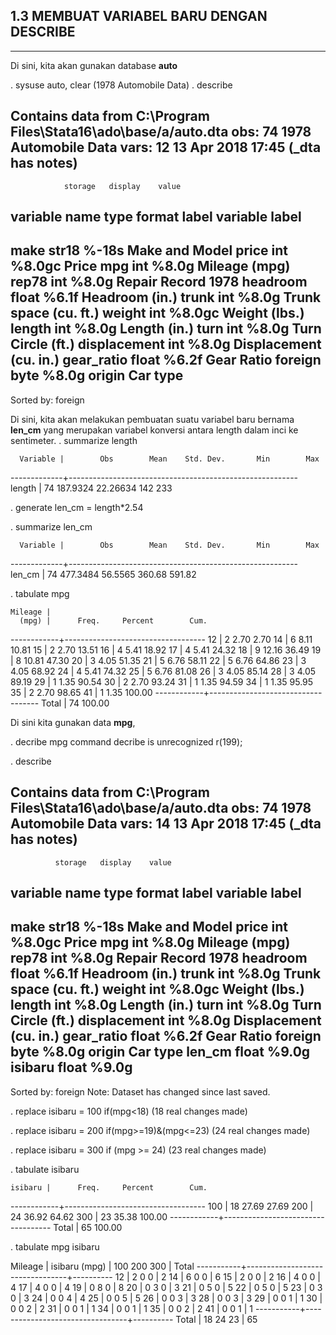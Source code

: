 ## 1.3 MEMBUAT VARIABEL BARU DENGAN **DESCRIBE**  
--------------------------------------------------------------

Di sini, kita akan gunakan database **auto**

  . sysuse auto, clear
  (1978 Automobile Data)
  . describe

  Contains data from C:\Program Files\Stata16\ado\base/a/auto.dta
    obs:            74                          1978 Automobile Data
   vars:            12                          13 Apr 2018 17:45
                                                (_dta has notes)
  -----------------------------------------------------------------------------------------------------------------------------------------------------------------------------------------------------------------------------
                storage   display    value
  variable name   type    format     label      variable label
  -----------------------------------------------------------------------------------------------------------------------------------------------------------------------------------------------------------------------------
  make            str18   %-18s                 Make and Model
  price           int     %8.0gc                Price
  mpg             int     %8.0g                 Mileage (mpg)
  rep78           int     %8.0g                 Repair Record 1978
  headroom        float   %6.1f                 Headroom (in.)
  trunk           int     %8.0g                 Trunk space (cu. ft.)
  weight          int     %8.0gc                Weight (lbs.)
  length          int     %8.0g                 Length (in.)
  turn            int     %8.0g                 Turn Circle (ft.)
  displacement    int     %8.0g                 Displacement (cu. in.)
  gear_ratio      float   %6.2f                 Gear Ratio
  foreign         byte    %8.0g      origin     Car type
  -----------------------------------------------------------------------------------------------------------------------------------------------------------------------------------------------------------------------------
  Sorted by: foreign


Di sini, kita akan melakukan pembuatan suatu variabel baru bernama **len_cm** yang merupakan variabel konversi antara length dalam inci ke sentimeter.
  . summarize length

      Variable |        Obs        Mean    Std. Dev.       Min        Max
  -------------+---------------------------------------------------------
        length |         74    187.9324    22.26634        142        233

  . generate len_cm = length*2.54

  . summarize len_cm

      Variable |        Obs        Mean    Std. Dev.       Min        Max
  -------------+---------------------------------------------------------
        len_cm |         74    477.3484     56.5565     360.68     591.82


























. tabulate mpg

    Mileage |
      (mpg) |      Freq.     Percent        Cum.
------------+-----------------------------------
         12 |          2        2.70        2.70
         14 |          6        8.11       10.81
         15 |          2        2.70       13.51
         16 |          4        5.41       18.92
         17 |          4        5.41       24.32
         18 |          9       12.16       36.49
         19 |          8       10.81       47.30
         20 |          3        4.05       51.35
         21 |          5        6.76       58.11
         22 |          5        6.76       64.86
         23 |          3        4.05       68.92
         24 |          4        5.41       74.32
         25 |          5        6.76       81.08
         26 |          3        4.05       85.14
         28 |          3        4.05       89.19
         29 |          1        1.35       90.54
         30 |          2        2.70       93.24
         31 |          1        1.35       94.59
         34 |          1        1.35       95.95
         35 |          2        2.70       98.65
         41 |          1        1.35      100.00
------------+-----------------------------------
      Total |         74      100.00














































Di sini kita gunakan data **mpg**,

. decribe mpg
command decribe is unrecognized
r(199);

. describe

Contains data from C:\Program Files\Stata16\ado\base/a/auto.dta
  obs:            74                          1978 Automobile Data
 vars:            14                          13 Apr 2018 17:45
                                              (_dta has notes)
-----------------------------------------------------------------------------------------------------------------------------------------------------------------------------------------------------------------------------
              storage   display    value
variable name   type    format     label      variable label
-----------------------------------------------------------------------------------------------------------------------------------------------------------------------------------------------------------------------------
make            str18   %-18s                 Make and Model
price           int     %8.0gc                Price
mpg             int     %8.0g                 Mileage (mpg)
rep78           int     %8.0g                 Repair Record 1978
headroom        float   %6.1f                 Headroom (in.)
trunk           int     %8.0g                 Trunk space (cu. ft.)
weight          int     %8.0gc                Weight (lbs.)
length          int     %8.0g                 Length (in.)
turn            int     %8.0g                 Turn Circle (ft.)
displacement    int     %8.0g                 Displacement (cu. in.)
gear_ratio      float   %6.2f                 Gear Ratio
foreign         byte    %8.0g      origin     Car type
len_cm          float   %9.0g
isibaru         float   %9.0g
-----------------------------------------------------------------------------------------------------------------------------------------------------------------------------------------------------------------------------
Sorted by: foreign
     Note: Dataset has changed since last saved.

. replace isibaru = 100 if(mpg<18)
(18 real changes made)

. replace isibaru = 200 if(mpg>=19)&(mpg<=23)
(24 real changes made)

. replace  isibaru    = 300 if (mpg >= 24)
(23 real changes made)

. tabulate isibaru

    isibaru |      Freq.     Percent        Cum.
------------+-----------------------------------
        100 |         18       27.69       27.69
        200 |         24       36.92       64.62
        300 |         23       35.38      100.00
------------+-----------------------------------
      Total |         65      100.00

. tabulate mpg isibaru

   Mileage |             isibaru
     (mpg) |       100        200        300 |     Total
-----------+---------------------------------+----------
        12 |         2          0          0 |         2
        14 |         6          0          0 |         6
        15 |         2          0          0 |         2
        16 |         4          0          0 |         4
        17 |         4          0          0 |         4
        19 |         0          8          0 |         8
        20 |         0          3          0 |         3
        21 |         0          5          0 |         5
        22 |         0          5          0 |         5
        23 |         0          3          0 |         3
        24 |         0          0          4 |         4
        25 |         0          0          5 |         5
        26 |         0          0          3 |         3
        28 |         0          0          3 |         3
        29 |         0          0          1 |         1
        30 |         0          0          2 |         2
        31 |         0          0          1 |         1
        34 |         0          0          1 |         1
        35 |         0          0          2 |         2
        41 |         0          0          1 |         1
-----------+---------------------------------+----------
     Total |        18         24         23 |        65

